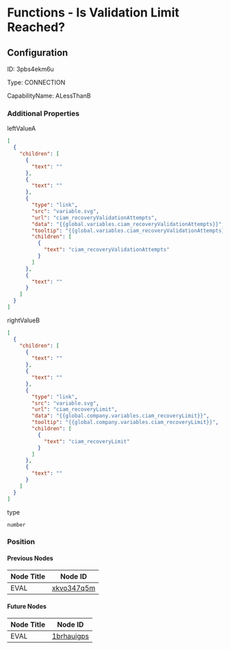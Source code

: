 # Functions - Is Validation Limit Reached?
## Configuration
ID:  3pbs4ekm6u

Type: CONNECTION 

CapabilityName: ALessThanB






### Additional Properties
leftValueA
```json 
[
  {
    "children": [
      {
        "text": ""
      },
      {
        "text": ""
      },
      {
        "type": "link",
        "src": "variable.svg",
        "url": "ciam_recoveryValidationAttempts",
        "data": "{{global.variables.ciam_recoveryValidationAttempts}}",
        "tooltip": "{{global.variables.ciam_recoveryValidationAttempts}}",
        "children": [
          {
            "text": "ciam_recoveryValidationAttempts"
          }
        ]
      },
      {
        "text": ""
      }
    ]
  }
]
```


rightValueB
```json 
[
  {
    "children": [
      {
        "text": ""
      },
      {
        "text": ""
      },
      {
        "type": "link",
        "src": "variable.svg",
        "url": "ciam_recoveryLimit",
        "data": "{{global.company.variables.ciam_recoveryLimit}}",
        "tooltip": "{{global.company.variables.ciam_recoveryLimit}}",
        "children": [
          {
            "text": "ciam_recoveryLimit"
          }
        ]
      },
      {
        "text": ""
      }
    ]
  }
]
```


type
```string 
number
```





### Position

#### Previous Nodes
| Node Title | Node ID |
| :------------- | ------------ |
| EVAL | [xkvo347q5m](./xkvo347q5m.md) | 
 
 #### Future Nodes
| Node Title | Node ID |
| :------------- | ------------ |
| EVAL |[1brhauigps](./1brhauigps.md) | 
